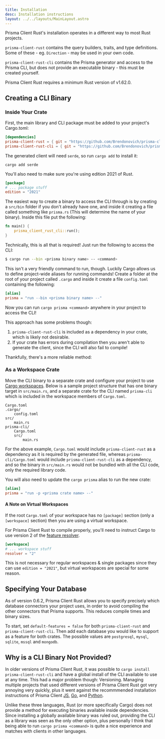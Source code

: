 ```yaml
---
title: Installation
desc: Installation instructions
layout: ../../layouts/MainLayout.astro
---
```


Prisma Client Rust's installation operates in a different way to most Rust projects.

`prisma-client-rust` contains the query builders, traits, and type definitions. Some of these - eg. `Direction` - may be used in your own code.

`prisma-client-rust-cli` contains the Prisma generator and access to the Prisma CLI, but does not provide an executable binary - this must be created yourself.

Prisma Client Rust requires a minimum Rust version of v1.62.0.

## Creating a CLI Binary

### Inside Your Crate

First, the main library and CLI package must be added to your project's Cargo.toml:

```toml
[dependencies]
prisma-client-rust = { git = "https://github.com/Brendonovich/prisma-client-rust", tag = "0.6.2" }
prisma-client-rust-cli = { git = "https://github.com/Brendonovich/prisma-client-rust", tag = "0.6.2" }
```

The generated client will need `serde`, so run `cargo add` to install it:

```
cargo add serde
```

You'll also need to make sure you're using edition 2021 of Rust.
```toml
[package]
# ... package stuff
edition = "2021"
```

The easiest way to create a binary to access the CLI through is by creating a `src/bin` folder if you don't already have one,
and inside it creating a file called something like `prisma.rs` (This will determine the name of your binary).
Inside this file put the following:

```rust
fn main() {
    prisma_client_rust_cli::run();
}
```

Technically, this is all that is required! Just run the following to access the CLI:

```bash
$ cargo run --bin <prisma binary name> -- <command>
```

This isn't a very friendly command to run, though. Luckily Cargo allows us to define project-wide aliases for running commands! Create a folder at the root of your project called `.cargo` and inside it create a file `config.toml` containing the following:

```toml
[alias]
prisma = "run --bin <prisma binary name> --"
```

Now you can run `cargo prisma <command>` anywhere in your project to access the CLI!

This approach has some problems though: 
1. `prisma-client-rust-cli` is included as a dependency in your crate, which is likely not desirable.
2. If your crate has errors during compilation then you aren't able to generate the client, since the CLI will also fail to compile!

Thankfully, there's a more reliable method:

### As a Workspace Crate

Move the CLI binary to a separate crate and configure your project to use
[Cargo workspaces](https://doc.rust-lang.org/book/ch14-03-cargo-workspaces.html).
Below is a sample project structure that has one binary target in `src/main.rs`,
and a separate crate for the CLI named `prisma-cli` which is included in the workspace members of `Cargo.toml`.

```
Cargo.toml
.cargo/
    config.toml
src/
    main.rs
prisma-cli/
    Cargo.toml
    src/
        main.rs
```

For the above example,
`Cargo.toml` would include `prisma-client-rust` as a dependency as it is required by the generated file,
whereas `prisma-cli/Cargo.toml` would include `prisma-client-rust-cli` as a dependency,
and so the binary in `src/main.rs` would not be bundled with all the CLI code,
only the required library code.

You will also need to update the `cargo prisma` alias to run the new crate:

```toml
[alias]
prisma = "run -p <prisma crate name> --"
```

#### A Note on Virtual Workspaces

If the root `Cargo.toml` of your workspace has no `[package]` section (only a `[workspace]` section) then you are using a virtual workspace.

For Prisma Client Rust to compile properly, you'll need to instruct Cargo to use version 2 of the [feature resolver](https://doc.rust-lang.org/edition-guide/rust-2021/default-cargo-resolver.html).

```toml
[workspace]
# ... workspace stuff
resolver = "2"
```

This is not necessary for regular workspaces & single packages since they can use `edition = "2021"`, but virtual workspaces are special for some reason.

## Specifying Your Database

As of version 0.6.2,
Prisma Client Rust allows you to specify precisely which database connectors your project uses,
in order to avoid compiling the other connectors that Prisma supports.
This reduces compile times and binary sizes.

To start, set `default-features = false` for both `prisma-client-rust` and `prisma-client-rust-cli`.
Then add each database you would like to support as a feature for both crates.
The possible values are `postgresql`, `mysql`, `sqlite`, `mssql` and `mongodb`.

## Why is a CLI Binary Not Provided?

In older versions of Prisma Client Rust,
it was possible to `cargo install prisma-client-rust-cli` and have a global install of the CLI available to use at any time.
This had a major problem though: Versioning. Managing multiple projects that used different versions of Prisma Client Rust got very annoying very quickly,
plus it went against the recommmended installation instructions of Prisma Client 
[JS](https://www.prisma.io/docs/getting-started/setup-prisma/add-to-existing-project/relational-databases-typescript-postgres),
[Go](https://github.com/prisma/prisma-client-go/blob/main/docs/quickstart.md),
and [Python](https://prisma-client-py.readthedocs.io/en/stable/#installing-prisma-client-python).

Unlike these three languages,
Rust (or more specifically Cargo) does not provide a method for executing binaries available inside dependencies.
Since installing a globally available binary was ruled out,
providing the CLI as a library was seen as the only other option,
plus personally I think that being able to run `cargo prisma <command>` is quite a nice experience and matches with clients in other languages.
